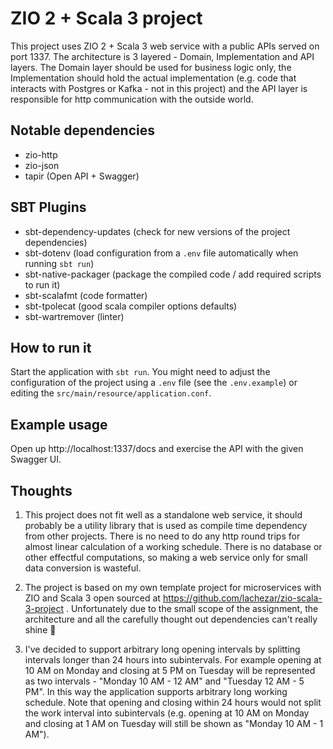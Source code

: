 # ZIO 2 + Scala 3 project

This project uses ZIO 2 + Scala 3 web service with a public APIs served on port 1337. The architecture is 3 layered - Domain, Implementation and API layers. The Domain layer should be used for business logic only, the Implementation should hold the actual implementation (e.g. code that interacts with Postgres or Kafka - not in this project) and the API layer is responsible for http communication with the outside world.

## Notable dependencies

- zio-http
- zio-json
- tapir (Open API + Swagger)

## SBT Plugins

- sbt-dependency-updates (check for new versions of the project dependencies)
- sbt-dotenv (load configuration from a `.env` file automatically when running `sbt run`)
- sbt-native-packager (package the compiled code / add required scripts to run it)
- sbt-scalafmt (code formatter)
- sbt-tpolecat (good scala compiler options defaults)
- sbt-wartremover (linter)

## How to run it

Start the application with `sbt run`. You might need to adjust the configuration of the project using a `.env` file (see the `.env.example`) or editing the `src/main/resource/application.conf`.

## Example usage

Open up http://localhost:1337/docs and exercise the API with the given Swagger UI.

## Thoughts

1. This project does not fit well as a standalone web service, it should probably be a utility library that is used as compile time dependency from other projects. There is no need to do any http round trips for almost linear calculation of a working schedule. There is no database or other effectful computations, so making a web service only for small data conversion is wasteful.

2. The project is based on my own template project for microservices with ZIO and Scala 3 open sourced at https://github.com/lachezar/zio-scala-3-project . Unfortunately due to the small scope of the assignment, the architecture and all the carefully thought out dependencies can't really shine 🥲

3. I've decided to support arbitrary long opening intervals by splitting intervals longer than 24 hours into subintervals. For example opening at 10 AM on Monday and closing at 5 PM on Tuesday will be represented as two intervals - "Monday 10 AM - 12 AM" and "Tuesday 12 AM - 5 PM". In this way the application supports arbitrary long working schedule. Note that opening and closing within 24 hours would not split the work interval into subintervals (e.g. opening at 10 AM on Monday and closing at 1 AM on Tuesday will still be shown as "Monday 10 AM - 1 AM").